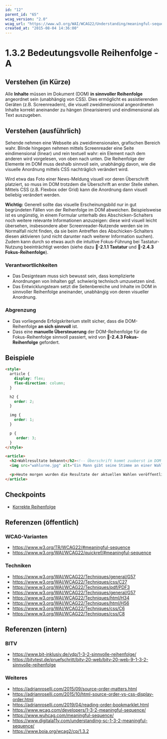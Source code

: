 ```yaml
---
id: "12"
parent_id: "65"
wcag_version: "2.0"
wcag_url: "https://www.w3.org/WAI/WCAG22/Understanding/meaningful-sequence.html"
created_at: "2015-08-04 14:36:00"
---
```


# 1.3.2 Bedeutungsvolle Reihenfolge - A

## Verstehen (in Kürze)

Alle **Inhalte** müssen im Dokument (DOM) **in sinnvoller Reihenfolge** angeordnet sein (unabhängig von CSS). Dies ermöglicht es assistierenden Geräten (z.B. Screenreadern), die visuell zweidimensional angeordneten Inhalte korrekt aneinander zu hängen (linearisieren) und eindimensional als Text auszugeben.

## Verstehen (ausführlich)

Sehende nehmen eine Webseite als zweidimensionalen, grafischen Bereich wahr. Blinde hingegen nehmen mittels Screenreader eine Seite eindimensional (linear) und rein textuell wahr: ein Element nach dem anderen wird vorgelesen, von oben nach unten. Die Reihenfolge der Elemente im DOM muss deshalb sinnvoll sein, unabhängig davon, wie die visuelle Anordnung mittels CSS nachträglich verändert wird.

Wird etwa das Foto einer News-Meldung visuell vor deren Überschrift platziert, so muss im DOM trotzdem die Überschrift an erster Stelle stehen. Mittels CSS (z.B. Flexbox oder Grid) kann die Anordnung dann visuell beliebig verändert werden.

**Wichtig:** Generell sollte das visuelle Erscheinungsbild nur in gut begründeten Fällen von der Reihenfolge im DOM abweichen. Beispielsweise ist es ungünstig, in einem Formular unterhalb des Abschicken-Schalters noch weitere relevante Informationen anzuzeigen: diese wird visuell leicht übersehen, insbesondere aber Screenreader-Nutzende werden sie im Normalfall nicht finden, da sie beim Antreffen des Abschicken-Schalters diesen aktivieren (und nicht darunter nach weiterer Information suchen). Zudem kann durch so etwas auch die intuitive Fokus-Führung bei Tastatur-Nutzung beeinträchtigt werden (siehe dazu **📜-2.1.1 Tastatur** und **📜-2.4.3 Fokus-Reihenfolge**).

### Verantwortlichkeiten

- Das Designteam muss sich bewusst sein, dass komplizierte Anordnungen von Inhalten ggf. schwierig technisch umzusetzen sind.
- Das Entwicklungsteam setzt die Seitenbereiche und Inhalte im DOM in sinnvoller Reihenfolge aneinander, unabhängig von deren visueller Anordnung.

### Abgrenzung

- Das vorliegende Erfolgskriterium stellt sicher, dass die DOM-Reihenfolge **an sich sinnvoll** ist.
- Dass eine **manuelle Übersteuerung** der DOM-Reihenfolge für die Fokus-Reihenfolge sinnvoll passiert, wird von **📜-2.4.3 Fokus-Reihenfolge** gefordert.

## Beispiele

```html
<style>
  article {
    display: flex;
    flex-direction: column;
  }

  h2 {
    order: 2;
  }

  img {
    order: 1;
  }

  p {
     order: 3;
  }
</style>

<article>
  <h2>Wahlresultate bekannt</h2><!-- Überschrift kommt zuoberst im DOM -->
  <img src="wahlurne.jpg" alt="Ein Mann gibt seine Stimme an einer Wahlurne ab" /><!-- Visuell befindet sich aber das Bild zuoberst -->

  <p>Heute morgen wurden die Resultate der aktuellen Wahlen veröffentlicht.</p>
</article>
```

## Checkpoints

- [Korrekte Reihenfolge](korrekte-reihenfolge)

## Referenzen (öffentlich)

### WCAG-Varianten
- <https://www.w3.org/TR/WCAG22/#meaningful-sequence>
- <https://www.w3.org/WAI/WCAG22/quickref/#meaningful-sequence>

### Techniken
- <https://www.w3.org/WAI/WCAG22/Techniques/general/G57>
- <https://www.w3.org/WAI/WCAG22/Techniques/css/C27>
- <https://www.w3.org/WAI/WCAG22/Techniques/pdf/PDF3>
- <https://www.w3.org/WAI/WCAG22/Techniques/general/G57>
- <https://www.w3.org/WAI/WCAG22/Techniques/html/H34>
- <https://www.w3.org/WAI/WCAG22/Techniques/html/H56>
- <https://www.w3.org/WAI/WCAG22/Techniques/css/C6>
- <https://www.w3.org/WAI/WCAG22/Techniques/css/C8>

## Referenzen (intern)

### BITV
- <https://www.bit-inklusiv.de/vdp/1-3-2-sinnvolle-reihenfolge/>
- <https://bitvtest.de/pruefschritt/bitv-20-web/bitv-20-web-9-1-3-2-sinnvolle-reihenfolge>

### Weiteres

- <https://adrianroselli.com/2015/09/source-order-matters.html>
- <https://adrianroselli.com/2015/10/html-source-order-vs-css-display-order.html>
- <https://adrianroselli.com/2019/04/reading-order-bookmarklet.html>
- <https://www.wcag.com/developers/1-3-2-meaningful-sequence/>
- <https://www.wuhcag.com/meaningful-sequence/>
- <https://www.digitala11y.com/understanding-sc-1-3-2-meaningful-sequence/>
- <https://www.boia.org/wcag2/cp/1.3.2>